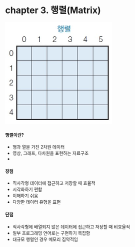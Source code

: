 # chapter 3. 행렬(Matrix)

![matrix](https://github.com/BangYunseo/TIL/blob/main/CS/Data%20Structure/%20Image/ch3/matrix.PNG)

#### 행렬이란? 
* 행과 열을 가진 2차원 데이터
* 영상, 그래프, 다차원을 표현하는 자료구조
* 
#### 장점 
* 직사각형 데이터에 접근하고 저장할 때 효율적
* 시각화하기 편함
* 이해하기 쉬움
* 다양한 데이터 유형을 표현
    
#### 단점
* 직사각형에 배열되지 않은 데이터에 접근하고 저장할 때 비효율적
* 일부 프로그래밍 언어로는 구현하기 복잡함
* 대규모 행렬인 경우 메모리 집약적임
